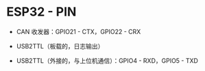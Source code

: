 # ESP32 - PIN

* CAN 收发器：GPIO21 - CTX，GPIO22 - CRX

* USB2TTL（板载的，日志输出）

* USB2TTL（外接的，与上位机通信）：GPIO4 - RXD，GPIO5 - TXD

 